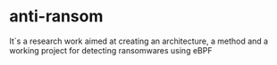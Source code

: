# anti-ransom
It`s a research work aimed at creating an architecture, a method and a working project for detecting ransomwares using eBPF
